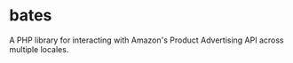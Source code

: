 bates
=====

A PHP library for interacting with Amazon's Product Advertising API across multiple locales.
